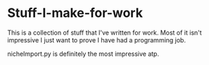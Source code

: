 # Stuff-I-make-for-work
This is a collection of stuff that I've written for work. Most of it isn't impressive I just want to prove I have had a programming job.

nicheImport.py is definitely the most impressive atp.
